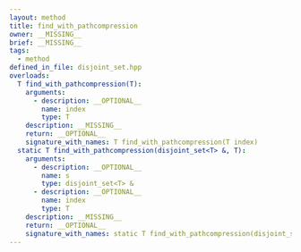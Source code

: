 ```yaml
---
layout: method
title: find_with_pathcompression
owner: __MISSING__
brief: __MISSING__
tags:
  - method
defined_in_file: disjoint_set.hpp
overloads:
  T find_with_pathcompression(T):
    arguments:
      - description: __OPTIONAL__
        name: index
        type: T
    description: __MISSING__
    return: __OPTIONAL__
    signature_with_names: T find_with_pathcompression(T index)
  static T find_with_pathcompression(disjoint_set<T> &, T):
    arguments:
      - description: __OPTIONAL__
        name: s
        type: disjoint_set<T> &
      - description: __OPTIONAL__
        name: index
        type: T
    description: __MISSING__
    return: __OPTIONAL__
    signature_with_names: static T find_with_pathcompression(disjoint_set<T> & s, T index)
---
```

